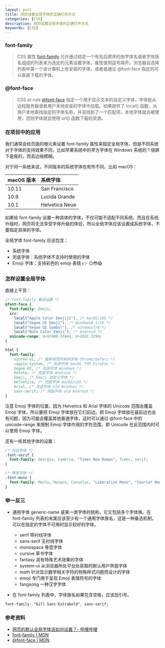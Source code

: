 ```yaml
---
layout: post
title: 网页设置全局字体的正确打开方式
categories: [CSS]
description: 网页设置全局字体的正确打开方式
keywords: [CSS]
---
```


### font-family

> CSS 属性 [font-family](https://developer.mozilla.org/zh-CN/docs/Web/CSS/font-family) 允许通过给定一个有先后顺序的由字体名或者字体族名组成的列表来为选定的元素设置字体，属性值用逗号隔开。浏览器会选择列表中第一个该计算机上有安装的字体，或者是通过 @font-face 指定的可以直接下载的字体。

### @font-face

> CSS at-rule [@font-face](https://developer.mozilla.org/zh-CN/docs/Web/CSS/@font-face) 指定一个用于显示文本的自定义字体，字体能从远程服务器或者用户本地安装的字体中加载。如果提供了 local() 函数，从用户本地查找指定的字体名称，并且找到了一个匹配项，本地字体就会被使用，否则字体就会使用 url() 函数下载的资源。

### 在项目中的应用

我们通常会给页面的根元素设置 font-family 属性来指定全局字体，但是不同系统对于字体的支持效果不同，比如苹果系统中的苹方字体在 Windows 系统的 1 倍屏下是瘦的，而且边缘模糊。

对于同一系统来说，不同版本的系统字体也有所不同，比如 macOS：

| macOS 版本     | 系统字体      |
|:--------------|:-------------|
| 10.11         | San Francisco |
| 10.9          | Lucida Grande |
| 10.1          | Helvetica Neue|

如果给 font-family 设置一种具体的字体，不仅可能不适配不同系统，而且在系统升级时，网页将无法享受字体升级的体验，所以全局字体应该设置成系统字体，不要指定具体的字体。

全局字体 font-family 应该包含：

- 系统字体
- 兜底字体：系统字体不支持时使用的字体
- Emoji 字体：支持彩色的 emoji 表情 👉 😏😳😱

### 怎样设置全局字体

直接上干货：

```css
/* font-family 最佳设置 */
@font-face {
  font-family: Emoji;
  src:
    local("Apple Color Emojiji"), /* macOS/iOS */
    local("Segoe UI Emoji"), /* Windows8.1/10 */
    local("Segoe UI Symbol"), /* windows7/8 */
    local("Noto Color Emoji"); /* Android */
  unicode-range: U+1F000-1F644, U+203C-3299;
}

html {
  font-family:
    system-ui, /* 最新规范的系统字体 Chrome/Safari */
    —apple-system, /* 系统字体 macOS 下的 FireFox */
    Segoe UI, /* 兜底字体 Windows */
    Rototo, /* 兜底字体 Android */
    Emoji, /* Emoji 自定义字体 */
    Helvetica, /* 兜底字体 macOS/iOS */
    Arial, /* 兜底字体 old Windows */
    sans-serif; /* 兜底字体 old Android */
}
```

注意 Emoji 字体的位置，因为 Helvetica 和 Arial 字体的 Unicode 范围会覆盖 Emoji 字体，所以要把 Emoji 字体放在它们前边。把 Emoji 字体放在最前边也会有问题，因为可能会覆盖其他普通字体，这时可以通过 @font-face 中的 unicode-range 来限制 Emoji 字体作用的字符范围，即 Unicode 在此范围内时可以使用 Emoji 字体。

还有一些其他字体的设置：

```css
/* 衬线字体 */
.font-serif {
  font-family: Georgia, Cambria, "Times New Roman", Times, serif;
}

/* 等宽字体 */
.font-mono {
  font-family: Menlo, Monaco, Consolas, "Liberation Mono", "Courier New", monospace;
}
```

### 举一反三

- 通用字体 generic-name 是某一类字体的统称，它又包括多个字体族。在 font-family 列表的末尾应该至少有一个通用字体族名，这是一种备选机制，可以在指定的字体不可用时显示较好的字体。

  - serif 带衬线字体
  - sans-serif 无衬线字体
  - monospace 等宽字体
  - cursive 草书字体
  - fantasy 具有特殊艺术效果的字体
  - system-ui 从浏览器所处平台处获取的默认用户界面字体
  - math 针对显示数学相关字符的特殊样式问题而设计的字体
  - emoji 专门用于呈现 Emoji 表情符号的字体
  - fangsong 一种汉字字体

- 在 font-family 列表中，字体族名如果包含空格，应该加引号。

```css
font-family: "Gill Sans Extrabold", sans-serif;
```

### 参考资料

- [网页的默认全局字体该如何设置？- 哔哩哔哩](https://b23.tv/8zYhEob)
- [font-family | MDN](https://developer.mozilla.org/zh-CN/docs/Web/CSS/font-family)
- [@font-face | MDN](https://developer.mozilla.org/zh-CN/docs/Web/CSS/@font-face)

